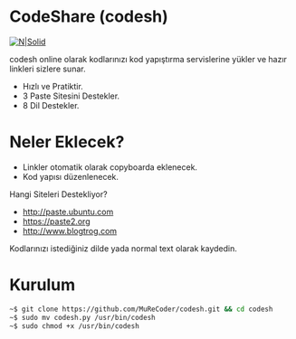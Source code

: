 # CodeShare (codesh)

[![N|Solid](https://camo.githubusercontent.com/c3581fb647fa94d01984deadbfe11ee738bcf2c7/687474703a2f2f692e68697a6c69726573696d2e636f6d2f5a5a706e56672e706e67)](http://emregeldegul.net)

codesh online olarak kodlarınızı kod yapıştırma servislerine yükler ve hazır linkleri sizlere sunar.

  - Hızlı ve Pratiktir.
  - 3 Paste Sitesini Destekler.
  - 8 Dil Destekler.

# Neler Eklecek?

  - Linkler otomatik olarak copyboarda eklenecek.
  - Kod yapısı düzenlenecek.


Hangi Siteleri Destekliyor?
  - http://paste.ubuntu.com
  - https://paste2.org 
  - http://www.blogtrog.com

Kodlarınızı istediğiniz dilde yada normal text olarak kaydedin.

# Kurulum
```sh
~$ git clone https://github.com/MuReCoder/codesh.git && cd codesh
~$ sudo mv codesh.py /usr/bin/codesh
~$ sudo chmod +x /usr/bin/codesh
```

